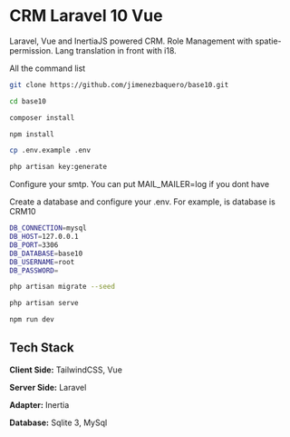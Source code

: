 # CRM Laravel 10 Vue

Laravel, Vue and InertiaJS powered CRM. Role Management with spatie-permission. Lang translation in front with i18.

All the command list

```bash
git clone https://github.com/jimenezbaquero/base10.git
```

```bash
cd base10
```

```bash
composer install
```

```bash
npm install
```

```bash
cp .env.example .env
```

```bash
php artisan key:generate
```

Configure your smtp. You can put MAIL_MAILER=log if you dont have

Create a database and configure your .env. For example, is database is CRM10

```bash
DB_CONNECTION=mysql
DB_HOST=127.0.0.1
DB_PORT=3306
DB_DATABASE=base10
DB_USERNAME=root
DB_PASSWORD=
```

```bash
php artisan migrate --seed
```

```bash
php artisan serve
```

```bash
npm run dev
```


## Tech Stack

**Client Side:** TailwindCSS, Vue

**Server Side:** Laravel

**Adapter:** Inertia

**Database:** Sqlite 3, MySql
